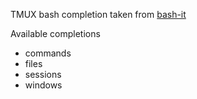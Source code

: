 TMUX bash completion taken from [bash-it](https://github.com/Bash-it/bash-it)

Available completions
* commands
* files
* sessions
* windows
